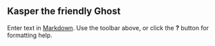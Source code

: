 ## Kasper the friendly Ghost

Enter text in [Markdown](http://daringfireball.net/projects/markdown/). Use the toolbar above, or click the **?** button for formatting help.
